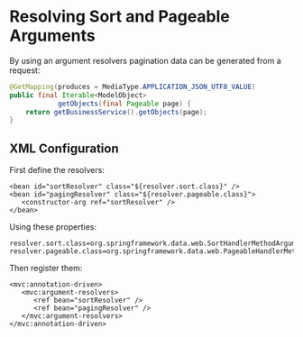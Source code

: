 # Resolving Sort and Pageable Arguments

By using an argument resolvers pagination data can be generated from a request:

```java
@GetMapping(produces = MediaType.APPLICATION_JSON_UTF8_VALUE)
public final Iterable<ModelObject>
            getObjects(final Pageable page) {
    return getBusinessService().getObjects(page);
}
```

## XML Configuration

First define the resolvers:

```markup
<bean id="sortResolver" class="${resolver.sort.class}" />
<bean id="pagingResolver" class="${resolver.pageable.class}">
   <constructor-arg ref="sortResolver" />
</bean>
```

Using these properties:

```text
resolver.sort.class=org.springframework.data.web.SortHandlerMethodArgumentResolver
resolver.pageable.class=org.springframework.data.web.PageableHandlerMethodArgumentResolver
```

Then register them:

```markup
<mvc:annotation-driven>
   <mvc:argument-resolvers>
      <ref bean="sortResolver" />
      <ref bean="pagingResolver" />
   </mvc:argument-resolvers>
</mvc:annotation-driven>
```

